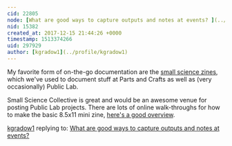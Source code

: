 ```yaml
---
cid: 22805
node: [What are good ways to capture outputs and notes at events? ](../notes/stevie/12-15-2017/what-are-good-ways-to-capture-outputs-and-notes-at-events)
nid: 15382
created_at: 2017-12-15 21:44:26 +0000
timestamp: 1513374266
uid: 297929
author: [kgradow1](../profile/kgradow1)
---
```


My favorite form of on-the-go documentation are the [small science zines](http://asyang.wixsite.com/small-science), which we've used to document stuff at Parts and Crafts as well as (very occasionally) Public Lab.  

Small Science Collective is great and would be an awesome venue for posting Public Lab projects. There are lots of online walk-throughs for how to make the basic 8.5x11 mini zine, [here's a good overview](http://3.bp.blogspot.com/-iFWeoetq-XQ/UeVHc9sbEFI/AAAAAAAAAxs/kPqVi8DlNHM/s1600/how+to.jpg). 

[kgradow1](../profile/kgradow1) replying to: [What are good ways to capture outputs and notes at events? ](../notes/stevie/12-15-2017/what-are-good-ways-to-capture-outputs-and-notes-at-events)

